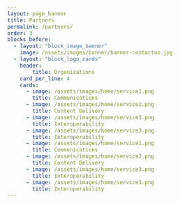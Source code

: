 ```yaml
---
layout: page_banner
title: Partners
permalink: /partners/
order: 3
blocks_before:
  - layout: "block_image_banner"
    image: /assets/images/banner/banner-contactus.jpg
  - layout: "block_logo_cards"
    header:
        title: Organizations
    card_per_line: 4
    cards:
      - image: /assets/images/home/service1.png
        title: Communications
      - image: /assets/images/home/service2.png
        title: Content Delivery
      - image: /assets/images/home/service3.png
        title: Interoperability
      - image: /assets/images/home/service3.png
        title: Interoperability
      - image: /assets/images/home/service1.png
        title: Communications
      - image: /assets/images/home/service2.png
        title: Content Delivery
      - image: /assets/images/home/service3.png
        title: Interoperability
      - image: /assets/images/home/service3.png
        title: Interoperability
---
```

